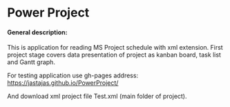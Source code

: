 # Power Project

#### General description:

This is application for reading MS Project schedule with xml extension. First project stage covers data presentation of project as kanban board, task list and Gantt graph.

For testing application use gh-pages address: https://jastajas.github.io/PowerProject/

And download xml project file Test.xml (main folder of project).
